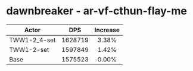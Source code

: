 # dawnbreaker - ar-vf-cthun-flay-me
| Actor | DPS | Increase |
|---|:---:|:---:|
|TWW1-2_4-set|1628719|3.38%|
|TWW1-2-set|1597849|1.42%|
|Base|1575523|0.00%|
